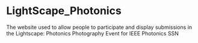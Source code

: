 # LightScape_Photonics
The website used to allow people to participate and display submissions in the Lightscape:  Photonics Photography Event  for IEEE Photonics SSN 
